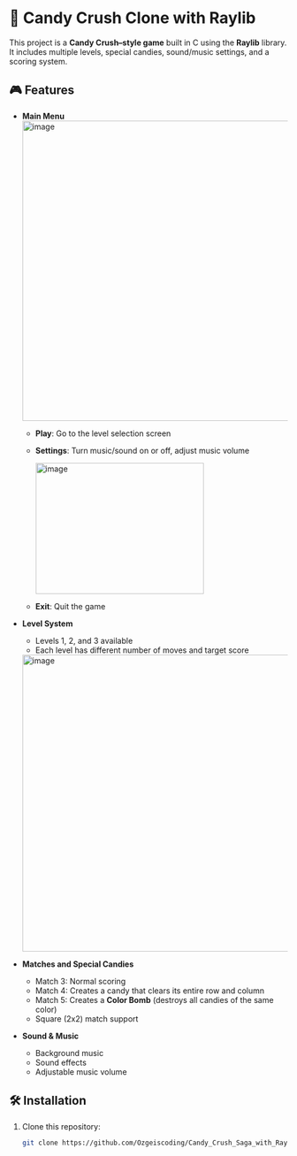 # 🍬 Candy Crush Clone with Raylib  

This project is a **Candy Crush–style game** built in C using the **Raylib** library. It includes multiple levels, special candies, sound/music settings, and a scoring system.  

## 🎮 Features  

- **Main Menu**  
  <img width="963" height="543" alt="image" src="https://github.com/user-attachments/assets/70f13ad0-55b2-4296-9fd8-9213317a580b" />  

  - **Play**: Go to the level selection screen  
  - **Settings**: Turn music/sound on or off, adjust music volume  

    <img width="304" height="237" alt="image" src="https://github.com/user-attachments/assets/0e4d0559-419f-48ac-a0ea-18b412cbf476" />  

  - **Exit**: Quit the game  

- **Level System**  
  - Levels 1, 2, and 3 available  
  - Each level has different number of moves and target score  

  <img width="958" height="537" alt="image" src="https://github.com/user-attachments/assets/3b882b29-fd45-409f-a7bc-255855796b9d" />  

- **Matches and Special Candies**  
  - Match 3: Normal scoring  
  - Match 4: Creates a candy that clears its entire row and column  
  - Match 5: Creates a **Color Bomb** (destroys all candies of the same color)  
  - Square (2x2) match support  

- **Sound & Music**  
  - Background music  
  - Sound effects  
  - Adjustable music volume  

## 🛠️ Installation  

1. Clone this repository:  
   ```bash
   git clone https://github.com/Ozgeiscoding/Candy_Crush_Saga_with_Raylib.git

